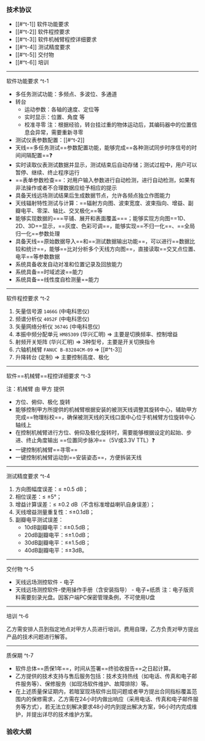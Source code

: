 
### 技术协议

- [[#^t-1]] 软件功能要求
- [[#^t-2]] 软件程控要求
- [[#^t-3]] 软件机械臂程控详细要求
- [[#^t-4]] 测试精度要求
- [[#^t-5]] 交付物
- [[#^t-6]] 培训


---
软件功能要求 ^t-1

- 多任务测试功能：多频点、多波位、多通道
- 转台
	- 运动参数：各轴的速度、定位等
	- 实时显示：位置、角度 等
	- 校准寻零
	  注：根据经验，转台挂过重的物体运动后，其编码器中的位置信息会异常，需要重新寻零
- 测试仪表参数配置：[[#^t-2]]
- 天线==多任务测试==参数配置功能，能够完成==各种测试同步时序信号的时间间隔配置==❓
- 实时读取仪表测试数据并显示，测试结束后自动存储；测试过程中，用户可以暂停、继续、终止程序运行
- ==表单参数检查==：对用户输入参数进行自动检测，进行自动检测，如果有非法操作或者不合理数据应给予相应的提示
- 具备天线远场测试结果后生成数据节点，允许各频点独立作图能力
- 天线辐射特性测试与计算：==辐射方向图、波束宽度、波束指向、增益、副瓣电平、零深、轴比、交叉极化==等
- 能够实现数据的===平铺、展开和表面覆盖===；能够实现方向图==1D、2D、3D==显示，==灰度、色彩可调==，能够实现==不归一化==、==全局归一化==参数处理
- 具备天线==原始数据导入==和==测试数据输出功能==，可以进行==数据比较和统计==，能够==比对分析多个天线方向图==，直接读取==交叉点位置、电平==等参数数据
- 系统具备收发自动对准和位置记录及回放能力
- 系统具备==时域滤波==能力
- 系统具备==线性度自检测量==能力


---
软件程控要求 ^t-2

1. 矢量信号源 `1466G` (中电科思仪)
2. 频谱分析仪 `4052F` (中电科思仪)
3. 矢量网络分析仪 `3674G` (中电科思仪)
4. 本振中频分配单元 `HM85309` (华兴汇明) => 主要是切换频率、控制增益
5. 射频开关矩阵 (华兴汇明) => 3种型号，主要是开关切换指令
6. 六轴机械臂 `FANUC B-83284CM-09` => [[#^t-3]]
7. 升降转台 (定制) => 主要控制高度、极化


---
软件==机械臂==程控详细要求 ^t-3

注：机械臂 由 甲方 提供

- 方位、俯仰、极化 旋转
- 能够控制甲方所提供的机械臂根据安装的被测天线调整其旋转中心，辅助甲方完成==物理标校==，确保被测天线的天线口面中心位于机械臂方位旋转中心轴线上
- 在控制机械臂进行方位、俯仰及极化旋转时，需要能够根据设定的起始、步进、终止角度输出 ==位置同步脉冲==（5V或3.3V TTL）❓
- 一键控制机械臂==寻零==
- 一键控制机械臂运动到==安装姿态==，方便拆装天线


---
测试精度要求 ^t-4

1. 方向图幅度误差：≤ ±0.5 dB；
2. 相位误差：≤ ±5°；
3. 增益计算误差：≤ ±0.2 dB（不含标准增益喇叭自身误差）；
4. 天线增益测量重复性：≤±0.1dB；
5. 副瓣电平测试误差：
	- 10dB副瓣电平：≤±0.5dB；
	- 20dB副瓣电平：≤±1.0dB；
	- 30dB副瓣电平：≤±1.5dB；
	- 40dB副瓣电平：≤±3dB。

---
交付物 ^t-5

- 天线远场测控软件 - 电子
- 天线远场测控软件-使用操作手册（含安装指导） - 电子+纸质
注：电子版资料需要刻录光盘。因客户端PC保密管理条例，不可使用U盘


---
培训 ^t-6

乙方需安排人员到指定地点对甲方人员进行培训，费用自理，乙方负责对甲方提出产品的技术问题进行解答。


---
质保期 ^t-7

- 软件总体==质保1年==，时间从签署==终验收报告==之日起计算。
- 乙方提供的技术支持与售后服务包括：技术支持热线（如电话、传真和电子邮件服务等）、保修服务（如现场软件维护、故障排除）等。
- 在上述质量保证期内，若暗室现场软件出现问题或者甲方提出合同指标覆盖范围内的保修需求，乙方需在24小时内做出响应（采用电话、传真和电子邮件服务等方式），若无法立刻解决要求48小时内到提出解决方案，96小时内完成维护，并提出详尽的技术维护方案。


### 验收大纲




